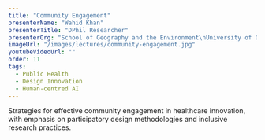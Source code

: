 ```yaml
---
title: "Community Engagement"
presenterName: "Wahid Khan"
presenterTitle: "DPhil Researcher"
presenterOrg: "School of Geography and the Environment\nUniversity of Oxford"
imageUrl: "/images/lectures/community-engagement.jpg"
youtubeVideoUrl: ""
order: 11
tags:
  - Public Health
  - Design Innovation
  - Human-centred AI
---
```


Strategies for effective community engagement in healthcare innovation, with emphasis on participatory design methodologies and inclusive research practices.